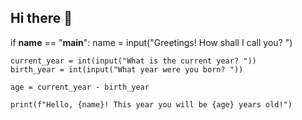 ## Hi there 👋

<!--
**RehanH786/RehanH786** is a ✨ _special_ ✨ repository because its `README.md` (this file) appears on your GitHub profile.

-->
if __name__ == "__main__":
    name = input("Greetings! How shall I call you? ")

    current_year = int(input("What is the current year? "))
    birth_year = int(input("What year were you born? "))

    age = current_year - birth_year

    print(f"Hello, {name}! This year you will be {age} years old!")